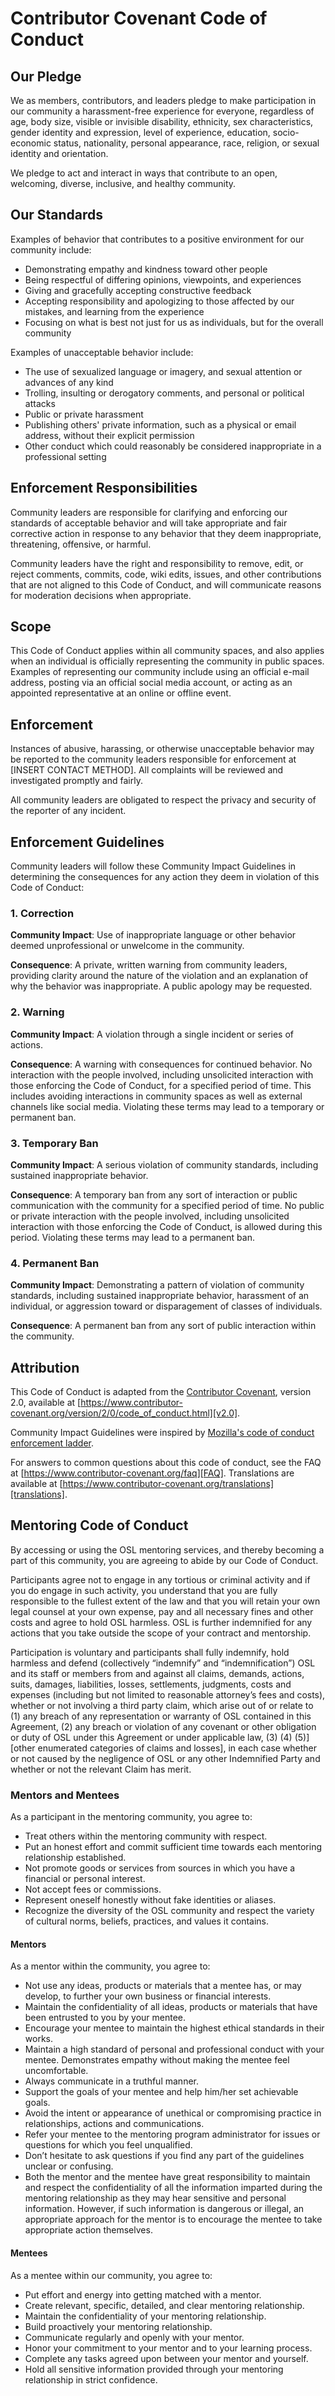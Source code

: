 # Contributor Covenant Code of Conduct

## Our Pledge

We as members, contributors, and leaders pledge to make participation in our
community a harassment-free experience for everyone, regardless of age, body
size, visible or invisible disability, ethnicity, sex characteristics, gender
identity and expression, level of experience, education, socio-economic status,
nationality, personal appearance, race, religion, or sexual identity
and orientation.

We pledge to act and interact in ways that contribute to an open, welcoming,
diverse, inclusive, and healthy community.

## Our Standards

Examples of behavior that contributes to a positive environment for our
community include:

* Demonstrating empathy and kindness toward other people
* Being respectful of differing opinions, viewpoints, and experiences
* Giving and gracefully accepting constructive feedback
* Accepting responsibility and apologizing to those affected by our mistakes,
  and learning from the experience
* Focusing on what is best not just for us as individuals, but for the
  overall community

Examples of unacceptable behavior include:

* The use of sexualized language or imagery, and sexual attention or
  advances of any kind
* Trolling, insulting or derogatory comments, and personal or political attacks
* Public or private harassment
* Publishing others' private information, such as a physical or email
  address, without their explicit permission
* Other conduct which could reasonably be considered inappropriate in a
  professional setting

## Enforcement Responsibilities

Community leaders are responsible for clarifying and enforcing our standards of
acceptable behavior and will take appropriate and fair corrective action in
response to any behavior that they deem inappropriate, threatening, offensive,
or harmful.

Community leaders have the right and responsibility to remove, edit, or reject
comments, commits, code, wiki edits, issues, and other contributions that are
not aligned to this Code of Conduct, and will communicate reasons for moderation
decisions when appropriate.

## Scope

This Code of Conduct applies within all community spaces, and also applies when
an individual is officially representing the community in public spaces.
Examples of representing our community include using an official e-mail address,
posting via an official social media account, or acting as an appointed
representative at an online or offline event.

## Enforcement

Instances of abusive, harassing, or otherwise unacceptable behavior may be
reported to the community leaders responsible for enforcement at
[INSERT CONTACT METHOD].
All complaints will be reviewed and investigated promptly and fairly.

All community leaders are obligated to respect the privacy and security of the
reporter of any incident.

## Enforcement Guidelines

Community leaders will follow these Community Impact Guidelines in determining
the consequences for any action they deem in violation of this Code of Conduct:

### 1. Correction

**Community Impact**: Use of inappropriate language or other behavior deemed
unprofessional or unwelcome in the community.

**Consequence**: A private, written warning from community leaders, providing
clarity around the nature of the violation and an explanation of why the
behavior was inappropriate. A public apology may be requested.

### 2. Warning

**Community Impact**: A violation through a single incident or series
of actions.

**Consequence**: A warning with consequences for continued behavior. No
interaction with the people involved, including unsolicited interaction with
those enforcing the Code of Conduct, for a specified period of time. This
includes avoiding interactions in community spaces as well as external channels
like social media. Violating these terms may lead to a temporary or
permanent ban.

### 3. Temporary Ban

**Community Impact**: A serious violation of community standards, including
sustained inappropriate behavior.

**Consequence**: A temporary ban from any sort of interaction or public
communication with the community for a specified period of time. No public or
private interaction with the people involved, including unsolicited interaction
with those enforcing the Code of Conduct, is allowed during this period.
Violating these terms may lead to a permanent ban.

### 4. Permanent Ban

**Community Impact**: Demonstrating a pattern of violation of community
standards, including sustained inappropriate behavior,  harassment of an
individual, or aggression toward or disparagement of classes of individuals.

**Consequence**: A permanent ban from any sort of public interaction within
the community.

## Attribution

This Code of Conduct is adapted from the [Contributor Covenant][homepage],
version 2.0, available at
[https://www.contributor-covenant.org/version/2/0/code_of_conduct.html][v2.0].

Community Impact Guidelines were inspired by 
[Mozilla's code of conduct enforcement ladder][Mozilla CoC].

For answers to common questions about this code of conduct, see the FAQ at
[https://www.contributor-covenant.org/faq][FAQ]. Translations are available 
at [https://www.contributor-covenant.org/translations][translations].

[homepage]: https://www.contributor-covenant.org
[v2.0]: https://www.contributor-covenant.org/version/2/0/code_of_conduct.html
[Mozilla CoC]: https://github.com/mozilla/diversity
[FAQ]: https://www.contributor-covenant.org/faq
[translations]: https://www.contributor-covenant.org/translations


## Mentoring Code of Conduct

By accessing or using the OSL mentoring services, and thereby becoming a part of this community, you are agreeing to abide by our Code of Conduct.  

Participants agree not to engage in any tortious or criminal activity and if you do engage in such activity, you understand that you are fully responsible to the fullest extent of the law and that you will retain your own legal counsel at your own expense, pay and all necessary fines and other costs and agree to hold OSL harmless. OSL is further indemnified for any actions that you take outside the scope of your contract and mentorship.

Participation is voluntary and participants shall fully indemnify, hold harmless and defend (collectively “indemnify” and “indemnification”) OSL and its staff or members from and against all claims, demands, actions, suits, damages, liabilities, losses, settlements, judgments, costs and expenses (including but not limited to reasonable attorney’s fees and costs), whether or not involving a third party claim, which arise out of or relate to (1) any breach of any representation or warranty of OSL contained in this Agreement, (2) any breach or violation of any covenant or other obligation or duty of OSL under this Agreement or under applicable law, (3) (4) (5)] [other enumerated categories of claims and losses], in each case whether or not caused by the negligence of OSL or any other Indemnified Party and whether or not the relevant Claim has merit.

### Mentors and Mentees

As a participant in the mentoring community, you agree to:

  * Treat others within the mentoring community with respect.
  * Put an honest effort and commit sufficient time towards each mentoring relationship established.
  * Not promote goods or services from sources in which you have a financial or personal interest.
  * Not accept fees or commissions.
  * Represent oneself honestly without fake identities or aliases.
  * Recognize the diversity of the OSL community and respect the variety of cultural norms, beliefs, practices, and values it contains.

#### Mentors

As a mentor within the community, you agree to:

  * Not use any ideas, products or materials that a mentee has, or may develop, to further your own business or financial interests.
  * Maintain the confidentiality of all ideas, products or materials that have been entrusted to you by your mentee.
  * Encourage your mentee to maintain the highest ethical standards in their works.
  * Maintain a high standard of personal and professional conduct with your mentee. Demonstrates empathy without making the mentee feel uncomfortable.
  * Always communicate in a truthful manner.
  * Support the goals of your mentee and help him/her set achievable goals.
  * Avoid the intent or appearance of unethical or compromising practice in relationships, actions and communications.
  * Refer your mentee to the mentoring program administrator for issues or questions for which you feel unqualified.
  * Don’t hesitate to ask questions if you find any part of the guidelines unclear or confusing.
  * Both the mentor and the mentee have great responsibility to maintain and respect the confidentiality of all the information imparted during the mentoring relationship as they may hear sensitive and personal information. However, if such information is dangerous or illegal, an appropriate approach for the mentor is to encourage the mentee to take appropriate action themselves.

#### Mentees

As a mentee within our community, you agree to:

  * Put effort and energy into getting matched with a mentor.
  * Create relevant, specific, detailed, and clear mentoring relationship.
  * Maintain the confidentiality of your mentoring relationship.
  * Build proactively your mentoring relationship.
  * Communicate regularly and openly with your mentor.
  * Honor your commitment to your mentor and to your learning process.
  * Complete any tasks agreed upon between your mentor and yourself.
  * Hold all sensitive information provided through your mentoring relationship in strict confidence.


